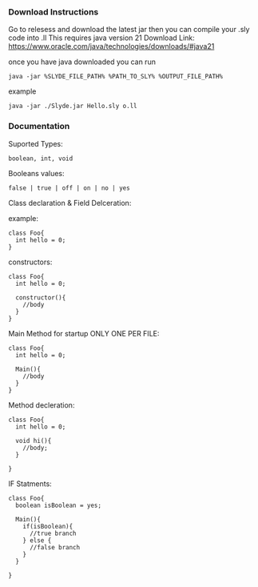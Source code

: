 

### Download Instructions

Go to relesess and download the latest jar then you can compile your .sly code into .ll
This requires java version 21
Download Link:
https://www.oracle.com/java/technologies/downloads/#java21

once you have java downloaded you can run


```
java -jar %SLYDE_FILE_PATH% %PATH_TO_SLY% %OUTPUT_FILE_PATH%
```

 example

```
java -jar ./Slyde.jar Hello.sly o.ll
```

### Documentation


Suported Types:
```
boolean, int, void
```

Booleans values:

```
false | true | off | on | no | yes
```


Class declaration & Field Delceration:


example:
```
class Foo{
  int hello = 0;
}
```

constructors:

```
class Foo{
  int hello = 0;

  constructor(){
    //body
  }
}
```

Main Method for startup ONLY ONE PER FILE:

```
class Foo{
  int hello = 0;

  Main(){
    //body
  }
}
```

Method decleration:

```
class Foo{
  int hello = 0;

  void hi(){
    //body;
  }

}
```

IF Statments:

```
class Foo{
  boolean isBoolean = yes;

  Main(){
    if(isBoolean){
      //true branch
    } else {
      //false branch
    }
  }
  
}

```





